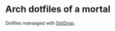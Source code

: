 # Arch dotfiles of a mortal

Dotfiles manaaged with [DotDrop](https://github.com/deadc0de6/dotdrop).
